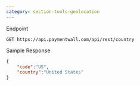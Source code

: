 ```yaml
---
category: section-tools-geolocation
---
```


Endpoint

```
GET https://api.paymentwall.com/api/rest/country
```

Sample Response 

```json
{
	"code":"US",
	"country":"United States"
}
```
